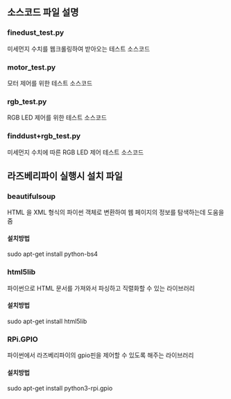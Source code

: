## 소스코드 파일 설명 <br>
### finedust_test.py <br>
미세먼지 수치를 웹크롤링하여 받아오는 테스트 소스코드 <br>
### motor_test.py <br>
모터 제어를 위한 테스트 소스코드 <br>
### rgb_test.py <br>
RGB LED 제어를 위한 테스트 소스코드 <br>
### finddust+rgb_test.py <br>
미세먼지 수치에 따른 RGB LED 제어 테스트 소스코드 <br>
## 라즈베리파이 실행시 설치 파일 <br>
### beautifulsoup <br>
HTML 을 XML 형식의 파이썬 객체로 변환하여 웹 페이지의 정보를 탐색하는데 도움을 줌 <br>
#### 설치방법 <br>
sudo apt-get install python-bs4 <br>
### html5lib <br>
파이썬으로 HTML 문서를 가져와서 파싱하고 직렬화할 수 있는 라이브러리 <br>
#### 설치방법 <br>
sudo apt-get install html5lib
### RPi.GPIO
파이썬에서 라즈베리파이의 gpio핀을 제어할 수 있도록 해주는 라이브러리 <br>
#### 설치방법 <br>
sudo apt-get install python3-rpi.gpio <br>